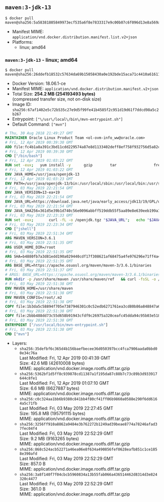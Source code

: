 ## `maven:3-jdk-13`

```console
$ docker pull maven@sha256:5a58381805849973ecf535a6f8e7833317e9c00b07c6f096d13e8a569a39df43
```

-	Manifest MIME: `application/vnd.docker.distribution.manifest.list.v2+json`
-	Platforms:
	-	linux; amd64

### `maven:3-jdk-13` - linux; amd64

```console
$ docker pull maven@sha256:26ddefb18532c57634da69b15058430a0e192bde15aca71c4410a61611c3d003
```

-	Docker Version: 18.06.1-ce
-	Manifest MIME: `application/vnd.docker.distribution.manifest.v2+json`
-	Total Size: **254.2 MB (254193493 bytes)**  
	(compressed transfer size, not on-disk size)
-	Image ID: `sha256:67af1402e5c72b535c27e9d5f99fe41b4585f2c951d19d61f7ddcd98a5c2b267`
-	Entrypoint: `["\/usr\/local\/bin\/mvn-entrypoint.sh"]`
-	Default Command: `["mvn"]`

```dockerfile
# Thu, 30 Aug 2018 21:49:27 GMT
MAINTAINER Oracle Linux Product Team <ol-ovm-info_ww@oracle.com>
# Fri, 12 Apr 2019 00:39:30 GMT
ADD file:fc4b1a8a391c3bd11cdd229574a87e8d1133402deff8ef758f932756d5a82ca3 in / 
# Fri, 12 Apr 2019 00:39:30 GMT
CMD ["/bin/bash"]
# Fri, 12 Apr 2019 01:03:22 GMT
RUN set -eux; 	yum install -y 		gzip 		tar 				freetype fontconfig 	; 	rm -rf /var/cache/yum
# Fri, 12 Apr 2019 01:03:22 GMT
ENV JAVA_HOME=/usr/java/openjdk-13
# Fri, 12 Apr 2019 01:03:23 GMT
ENV PATH=/usr/java/openjdk-13/bin:/usr/local/sbin:/usr/local/bin:/usr/sbin:/usr/bin:/sbin:/bin
# Fri, 03 May 2019 22:21:54 GMT
ENV JAVA_VERSION=13-ea+19
# Fri, 03 May 2019 22:21:54 GMT
ENV JAVA_URL=https://download.java.net/java/early_access/jdk13/19/GPL/openjdk-13-ea+19_linux-x64_bin.tar.gz
# Fri, 03 May 2019 22:21:54 GMT
ENV JAVA_SHA256=361d5e39b1d740c56e0096abbff519ddb55f5aa89e8e639eeb199a1ca9c43d81
# Fri, 03 May 2019 22:23:33 GMT
RUN set -eux; 		curl -fL -o /openjdk.tgz "$JAVA_URL"; 	echo "$JAVA_SHA256 */openjdk.tgz" | sha256sum -c -; 	mkdir -p "$JAVA_HOME"; 	tar --extract --file /openjdk.tgz --directory "$JAVA_HOME" --strip-components 1; 	rm /openjdk.tgz; 		ln -sfT "$JAVA_HOME" /usr/java/default; 	ln -sfT "$JAVA_HOME" /usr/java/latest; 	for bin in "$JAVA_HOME/bin/"*; do 		base="$(basename "$bin")"; 		[ ! -e "/usr/bin/$base" ]; 		alternatives --install "/usr/bin/$base" "$base" "$bin" 20000; 	done; 		java -Xshare:dump; 		java --version; 	javac --version
# Fri, 03 May 2019 22:23:34 GMT
CMD ["jshell"]
# Fri, 03 May 2019 22:51:34 GMT
ARG MAVEN_VERSION=3.6.1
# Fri, 03 May 2019 22:51:35 GMT
ARG USER_HOME_DIR=/root
# Fri, 03 May 2019 22:51:35 GMT
ARG SHA=b4880fb7a3d81edd190a029440cdf17f308621af68475a4fe976296e71ff4a4b546dd6d8a58aaafba334d309cc11e638c52808a4b0e818fc0fd544226d952544
# Fri, 03 May 2019 22:51:35 GMT
ARG BASE_URL=https://apache.osuosl.org/maven/maven-3/3.6.1/binaries
# Fri, 03 May 2019 22:51:37 GMT
# ARGS: BASE_URL=https://apache.osuosl.org/maven/maven-3/3.6.1/binaries MAVEN_VERSION=3.6.1 SHA=b4880fb7a3d81edd190a029440cdf17f308621af68475a4fe976296e71ff4a4b546dd6d8a58aaafba334d309cc11e638c52808a4b0e818fc0fd544226d952544 USER_HOME_DIR=/root
RUN mkdir -p /usr/share/maven /usr/share/maven/ref   && curl -fsSL -o /tmp/apache-maven.tar.gz ${BASE_URL}/apache-maven-${MAVEN_VERSION}-bin.tar.gz   && echo "${SHA}  /tmp/apache-maven.tar.gz" | sha512sum -c -   && tar -xzf /tmp/apache-maven.tar.gz -C /usr/share/maven --strip-components=1   && rm -f /tmp/apache-maven.tar.gz   && ln -s /usr/share/maven/bin/mvn /usr/bin/mvn
# Fri, 03 May 2019 22:51:38 GMT
ENV MAVEN_HOME=/usr/share/maven
# Fri, 03 May 2019 22:51:38 GMT
ENV MAVEN_CONFIG=/root/.m2
# Fri, 03 May 2019 22:51:38 GMT
COPY file:1b3da5c58894f705e7387946301c0c52edb6271761ea3cd80b86a848847a64cd in /usr/local/bin/mvn-entrypoint.sh 
# Fri, 03 May 2019 22:51:38 GMT
COPY file:2bbb488dd73c55d658b91943cfdf9c26975a320ceafc45dda94c95b03e518ad3 in /usr/share/maven/ref/ 
# Fri, 03 May 2019 22:51:38 GMT
ENTRYPOINT ["/usr/local/bin/mvn-entrypoint.sh"]
# Fri, 03 May 2019 22:51:38 GMT
CMD ["mvn"]
```

-	Layers:
	-	`sha256:35defbf6c365d4b156baefbecee36d050397bcc4fca7906aada0bbd00e34c76a`  
		Last Modified: Fri, 12 Apr 2019 00:41:39 GMT  
		Size: 42.6 MB (42610008 bytes)  
		MIME: application/vnd.docker.image.rootfs.diff.tar.gzip
	-	`sha256:5362bf1d5ff8c939878cd11387a1f195da87c88b7c73c89b3d933917644c8fe1`  
		Last Modified: Fri, 12 Apr 2019 01:07:10 GMT  
		Size: 6.6 MB (6627887 bytes)  
		MIME: application/vnd.docker.image.rootfs.diff.tar.gzip
	-	`sha256:c0c324aa1bb6b9380c841bb4f80cf41ff06b9860a0588e290f6dd6164a5c71fb`  
		Last Modified: Fri, 03 May 2019 22:27:45 GMT  
		Size: 195.8 MB (195791115 bytes)  
		MIME: application/vnd.docker.image.rootfs.diff.tar.gzip
	-	`sha256:3256ff910a8862a9484e3b762272b1249ad39beae8774a78246afad37fec04f4`  
		Last Modified: Fri, 03 May 2019 22:52:29 GMT  
		Size: 9.2 MB (9163265 bytes)  
		MIME: application/vnd.docker.image.rootfs.diff.tar.gzip
	-	`sha256:868c524acb52271a46ea06e8f634a490856fef0628eafb851c1ce1858e390afd`  
		Last Modified: Fri, 03 May 2019 22:52:29 GMT  
		Size: 857.0 B  
		MIME: application/vnd.docker.image.rootfs.diff.tar.gzip
	-	`sha256:3a8f140f7f04cbcb5960834a13b55fab066a436514462d8314d3e824320c4477`  
		Last Modified: Fri, 03 May 2019 22:52:29 GMT  
		Size: 361.0 B  
		MIME: application/vnd.docker.image.rootfs.diff.tar.gzip
